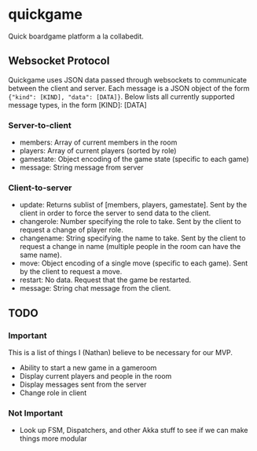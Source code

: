 # quickgame

Quick boardgame platform a la collabedit.

## Websocket Protocol
Quickgame uses JSON data passed through websockets to communicate between the client and server.
Each message is a JSON object of the form ``{"kind": [KIND], "data": [DATA]}``.
Below lists all currently supported message types, in the form [KIND]: [DATA]

### Server-to-client
* members: Array of current members in the room
* players: Array of current players (sorted by role)
* gamestate: Object encoding of the game state (specific to each game)
* message: String message from server

### Client-to-server
* update: Returns sublist of [members, players, gamestate].
  Sent by the client in order to force the server to send data to the client.
* changerole: Number specifying the role to take.
  Sent by the client to request a change of player role.
* changename: String specifying the name to take.
  Sent by the client to request a change in name
  (multiple people in the room can have the same name).
* move: Object encoding of a single move (specific to each game).
  Sent by the client to request a move.
* restart: No data.
  Request that the game be restarted.
* message: String chat message from the client.

## TODO
### Important
This is a list of things I (Nathan) believe to be necessary for our MVP.
* Ability to start a new game in a gameroom
* Display current players and people in the room
* Display messages sent from the server
* Change role in client

### Not Important
* Look up FSM, Dispatchers, and other Akka stuff to see if we can make things more modular

